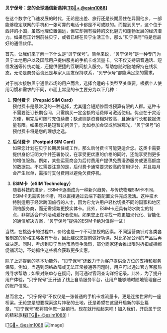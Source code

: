 **贝宁保号：您的全球通信新选择[[TG💪+ @esim1088](https://t.me/s/esim1088)]**

在这个数字化飞速发展的时代，无论是出差、旅行还是长期居住在异国他乡，一部能够稳定联网的手机和一张可靠的电话卡都是不可或缺的。而提到贝宁，这个位于西非的小国，虽然地理位置偏远，但它却拥有独特的文化魅力和蓬勃发展的经济潜力。如果您正计划前往贝宁，或者已经在贝宁生活工作，那么“贝宁保号”将是您最好的通信伙伴。

首先，让我们来了解一下什么是“贝宁保号”。简单来说，“贝宁保号”是一种专门为贝宁本地用户以及国际用户提供服务的手机卡或流量卡。它不仅支持语音通话、短信发送等传统功能，还提供便捷的互联网接入服务，帮助您随时随地保持在线状态。无论是商务洽谈还是与家人朋友保持联系，“贝宁保号”都能满足您的需求。

对于初次接触贝宁通信市场的用户而言，选择合适的卡类型至关重要。根据个人使用习惯和需求的不同，市面上常见的卡主要分为以下几种：

1. **预付费卡（Prepaid SIM Card）**  
   预付费卡是最常见的一种选择，尤其适合短期停留或预算有限的人群。这种卡不需要签订长期合同，只需购买一定金额的话费即可激活使用。优点在于灵活方便，用完后可随时充值续费；缺点则是资费相对较高，且通话时长和数据流量有限。如果您只是短暂访问贝宁，比如参加会议或旅游观光，“贝宁保号”的预付费卡将是您的理想之选。

2. **后付费卡（Postpaid SIM Card）**  
   如果您计划在贝宁长期居住或工作，那么后付费卡可能更适合您。这类卡需要提供身份证明文件并签署协议，在享受更优惠的价格的同时，还能享受到更多的增值服务。例如，某些运营商会为后付费用户提供免费漫游服务或更高额度的数据包。不过需要注意的是，后付费卡通常要求较高的信用评分，并且每月会产生账单，需按时支付费用以避免欠费停机。

3. **ESIM卡（eSIM Technology）**  
   随着科技的进步，ESIM卡逐渐成为一种新兴趋势。与传统物理SIM卡不同，ESIM卡无需实体卡槽，可以直接通过云端下载配置文件完成激活。这种技术特别适用于经常跨国旅行的人士，因为它允许用户轻松切换不同的国家和地区网络服务商，而无需频繁更换实体卡。此外，ESIM卡还具有防水防尘的特点，非常适合户外活动爱好者使用。如果您正在寻找一款更加现代化、智能化的通信解决方案，“贝宁保号”提供的ESIM卡绝对值得一试！

当然，在挑选卡的过程中，价格也是一个不可忽视的因素。不同运营商针对各类套餐制定的价格策略各有千秋，因此建议您提前做好功课，对比多家公司的产品后再做决定。同时，考虑到贝宁当地市场竞争激烈，部分商家还会推出限时折扣或捆绑促销活动，不妨抓住这些机会获取更多实惠。

除了上述提到的基本功能外，“贝宁保号”还致力于为客户提供全方位的支持和服务保障。例如，当遇到网络故障或无法正常接通等问题时，用户可以通过官方客服热线寻求帮助；如果对账单存在疑问，则可通过官网查询详细记录。此外，为了提升用户体验，“贝宁保号”还开通了线上自助服务平台，让用户能够随时随地管理自己的账户信息。

总而言之，“贝宁保号”不仅仅是一张普通的手机卡或流量卡，更是连接世界的一座桥梁。无论您是想要探索这片神秘的土地，还是希望在这里开启新的事业篇章，“贝宁保号”都将陪伴您一路前行。现在就行动起来吧！加入我们，开启属于您的精彩旅程[[TG💪+ @esim1088](https://t.me/s/esim1088)]！

[[TG💪+ @esim1088](https://t.me/s/esim1088) ![Image](https://i.postimg.cc/4NQfJmqS/Snipaste-2025-05-13-00-14-12.png)]